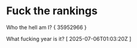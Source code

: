 # Fuck the rankings

Who the hell am I?
{ 35952966 }

What fucking year is it?
[ 2025-07-06T01:03:20Z ]
